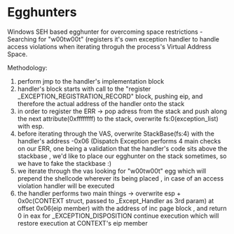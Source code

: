 # Egghunters
Windows SEH based egghunter for overcoming space restrictions - Searching for "w00tw00t"
(registers it's own exception handler to handle access violations when iterating throguh the process's Virtual Address Space.

Methodology:
1. perform jmp to the handler's implementation block
2. handler's block starts with call to the "register _EXCEPTION_REGISTRATION_RECORD" block, pushing eip, and therefore the actual address of the handler onto the stack
3. in order to register the ERR -> pop adress from the stack and push along the next attribute(0xffffffff) to the stack, overwrite fs:0(exception_list) with esp.
4. before iterating through the VAS, overwrite StackBase(fs:4) with the handler's address -0x06 (Dispatch Exception performs 4 main checks on our ERR, one being a validation that the handler's code sits above the stackbase , we'd like to place our egghunter on the stack sometimes, so we have to fake the stackbase :)
5. we iterate through the vas looking for "w00tw00t" egg which will prepend the shellcode wherever its being placed , in case of an access violation handler will be executed
6. the handler performs two main things -> overwrite esp + 0x0c(CONTEXT struct, passed to _Except_Handler as 3rd param) at offset 0x06(eip member) with the address of inc page block , and return 0 in eax for _EXCEPTION_DISPOSITION continue execution which will restore execution at CONTEXT's eip member
